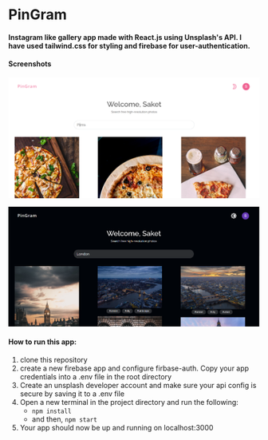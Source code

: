 # PinGram


#### Instagram like gallery app made with React.js using Unsplash's API. I have used tailwind.css for styling and firebase for user-authentication.

#### Screenshots

![App screenshot 1](screenshots/screenshot_1.png)

![App screenshot 2](screenshots/screenshot_2.png)


#### How to run this app:
1. clone this repository
2. create a new firebase app and configure firbase-auth. Copy your app credentials into a .env file in the root directory
3. Create an unsplash developer account and make sure your api config is secure by saving it to a .env file
4. Open a new terminal in the project directory and run the following:
    - `npm install`
    - and then, `npm start`
5. Your app should now be up and running on localhost:3000


